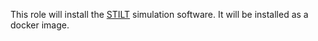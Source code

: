 This role will install the [STILT](http://stilt-model.org/pmwiki/pmwiki.php)
simulation software. It will be installed as a docker image.
